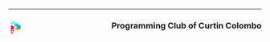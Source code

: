 ---
<h3
  style="
    text-align: right;
    margin: 0 12;
    display: flex;
    flex-direction: row;
    justify-content: space-between;
  "
>
  <img
    width="27"
    height="27"
    alt="PC LOGO"
    src="https://raw.githubusercontent.com/Curtin-Colombo-PC/.github/main/logo.svg?sanitize=true"
  />
  <span>Programming Club of Curtin Colombo</span>
</h3>